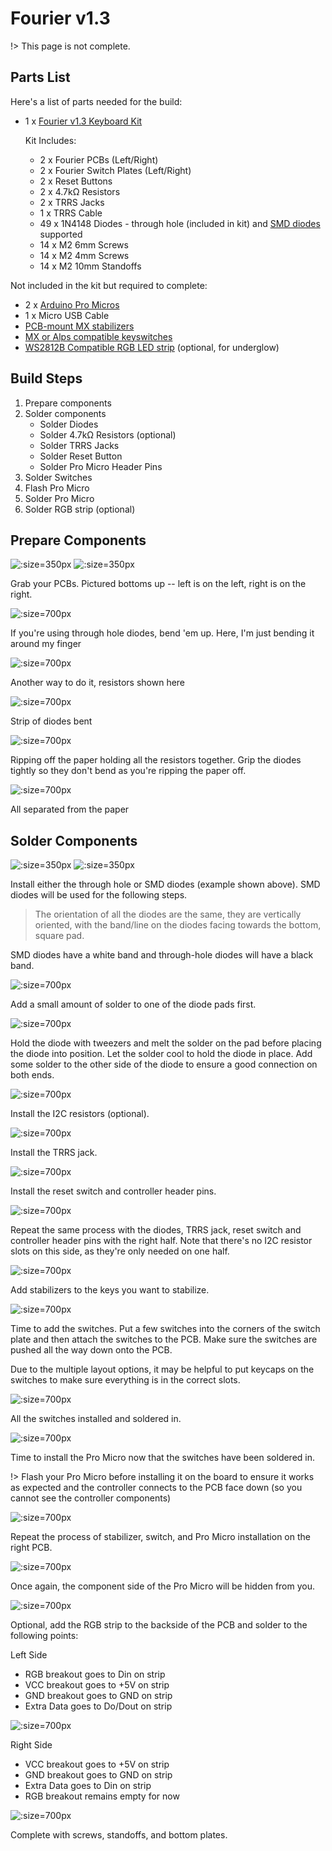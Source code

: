 # Fourier v1.3

!> This page is not complete.

## Parts List

Here's a list of parts needed for the build:

* 1 x [Fourier v1.3 Keyboard Kit](https://keebd.com/)

  Kit Includes:
  * 2 x Fourier PCBs (Left/Right)
  * 2 x Fourier Switch Plates (Left/Right)
  * 2 x Reset Buttons
  * 2 x 4.7kΩ Resistors
  * 2 x TRRS Jacks
  * 1 x TRRS Cable
  * 49 x 1N4148 Diodes - through hole \(included in kit\) and [SMD diodes](https://keebd.com/products/1n4148-diodes-pack-of-10?variant=40957931126936) supported
  * 14 x M2 6mm Screws
  * 14 x M2 4mm Screws
  * 14 x M2 10mm Standoffs

Not included in the kit but required to complete:
* 2 x [Arduino Pro Micros](https://keebd.com/products/pro-micro-controller-atmega32u4)
* 1 x Micro USB Cable
* [PCB-mount MX stabilizers](https://keebd.com/products/cherry-screw-in-stabilizers)
* [MX or Alps compatible keyswitches](https://keebd.com/collections/switches)
* [WS2812B Compatible RGB LED strip](https://keebd.com/products/ws2812b-rgb-led-strip) \(optional, for underglow\)

## Build Steps

1. Prepare components
2. Solder components
    * Solder Diodes
    * Solder 4.7kΩ Resistors \(optional\)
    * Solder TRRS Jacks
    * Solder Reset Button
    * Solder Pro Micro Header Pins
3. Solder Switches
4. Flash Pro Micro
5. Solder Pro Micro
6. Solder RGB strip \(optional\)

## Prepare Components

![](./fourier-v1-3-pcb-left.png ':size=350px')
![](./fourier-v1-3-pcb-right.png ':size=350px')

Grab your PCBs. Pictured bottoms up -- left is on the left, right is on the right.

![](./diode-through-hole-1.jpg ':size=700px')


If you're using through hole diodes, bend 'em up. Here, I'm just bending it around my finger

![](./diode-through-hole-2.jpg ':size=700px')


Another way to do it, resistors shown here

![](./diode-through-hole-3.jpg ':size=700px')


Strip of diodes bent

![](./diode-through-hole-4.jpg ':size=700px')


Ripping off the paper holding all the resistors together. Grip the diodes tightly so they don't bend as you're ripping the paper off.

![](./diode-through-hole-5.jpg ':size=700px')


All separated from the paper

## Solder Components

![](./solder-through-hole-diodes.jpg ':size=350px')
![](./solder-smd-diodes-2.jpg ':size=350px')

Install either the through hole or SMD diodes (example shown above). SMD diodes will be used for the following steps.

> The orientation of all the diodes are the same, they are vertically oriented, with the band/line on the diodes facing towards the bottom, square pad.

SMD diodes have a white band and through-hole diodes will have a black band.

![](./solder-smd-diodes-1.jpg ':size=700px')

Add a small amount of solder to one of the diode pads first.

![](./solder-smd-diodes-2.jpg ':size=700px')

Hold the diode with tweezers and melt the solder on the pad before placing the diode into position. Let the solder cool to hold the diode in place.
Add some solder to the other side of the diode to ensure a good connection on both ends.

![](./solder-resistors.jpg ':size=700px')

Install the I2C resistors (optional).

![](./solder-trrs-jack.jpg ':size=700px')

Install the TRRS jack.

![](./solder-reset-switch.jpg ':size=700px')

Install the reset switch and controller header pins.

![](./solder-right-half.jpg ':size=700px')

Repeat the same process with the diodes, TRRS jack, reset switch and controller header pins with the right half. Note that there's no I2C resistor slots on this side, as they're only needed on one half.

![](./install-stabilizers.jpg ':size=700px')

Add stabilizers to the keys you want to stabilize.

![](./install-switches.jpg ':size=700px')

Time to add the switches. Put a few switches into the corners of the switch plate and then attach the switches to the PCB. Make sure the switches are pushed all the way down onto the PCB.

Due to the multiple layout options, it may be helpful to put keycaps on the switches to make sure everything is in the correct slots.

![](./left-switches.jpg ':size=700px')

All the switches installed and soldered in.

![](./left-controller.jpg ':size=700px')

Time to install the Pro Micro now that the switches have been soldered in.

!> Flash your Pro Micro before installing it on the board to ensure it works as expected and the controller connects to the PCB face down (so you cannot see the controller components)

![](./right-complete.jpg ':size=700px')

Repeat the process of stabilizer, switch, and Pro Micro installation on the right PCB.

![](./right-controller.jpg ':size=700px')

Once again, the component side of the Pro Micro will be hidden from you.

![](./install-led-strip-left.jpg ':size=700px')

Optional, add the RGB strip to the backside of the PCB and solder to the following points:

Left Side
- RGB breakout goes to Din on strip
- VCC breakout goes to +5V on strip
- GND breakout goes to GND on strip
- Extra Data goes to Do/Dout on strip

![](./install-led-strip-right.jpg ':size=700px')

Right Side
- VCC breakout goes to +5V on strip
- GND breakout goes to GND on strip
- Extra Data goes to Din on strip
- RGB breakout remains empty for now

![](./complete.jpg ':size=700px')

Complete with screws, standoffs, and bottom plates.